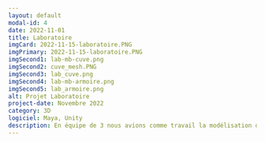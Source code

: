 ```yaml
---
layout: default
modal-id: 4
date: 2022-11-01
title: Laboratoire
imgCard: 2022-11-15-laboratoire.PNG
imgPrimary: 2022-11-15-laboratoire.PNG
imgSecond1: lab-mb-cuve.png
imgSecond2: cuve_mesh.PNG
imgSecond3: lab_cuve.png
imgSecond4: lab-mb-armoire.png
imgSecond5: lab_armoire.png
alt: Projet Laboratoire
project-date: Novembre 2022
category: 3D
logiciel: Maya, Unity
description: En équipe de 3 nous avions comme travail la modélisation d'une scène de notre choix. Nous avons eu l'idée d'un laboratoire moderne et futuriste comme nous étions tous les 3 fans de science-fiction. Dans mon cas je me suis chargé de la modélisation du bâtiment, de la cuve de cryogénisation et de l'armoire. Je me suis également occuper des objets à l'intérieur de l'armoire a l'exception du microscope qui a été faits par l'un de mes collègues. Tous les modèles ont été créé dans Maya et la scène à être assemblé dans Unity.
---
```

